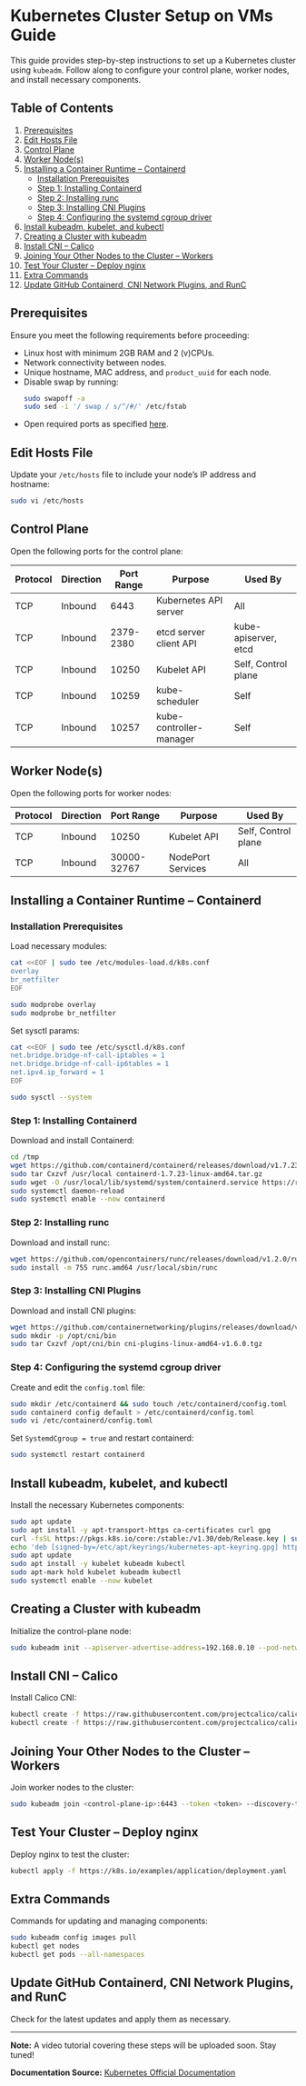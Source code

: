 # Kubernetes Cluster Setup on VMs Guide

This guide provides step-by-step instructions to set up a Kubernetes cluster using `kubeadm`. Follow along to configure your control plane, worker nodes, and install necessary components.

## Table of Contents

1. [Prerequisites](#prerequisites)
2. [Edit Hosts File](#edit-hosts-file)
3. [Control Plane](#control-plane)
4. [Worker Node(s)](#worker-nodes)
5. [Installing a Container Runtime – Containerd](#installing-a-container-runtime-–-containerd)
   - [Installation Prerequisites](#installation-prerequisites)
   - [Step 1: Installing Containerd](#step-1-installing-containerd)
   - [Step 2: Installing runc](#step-2-installing-runc)
   - [Step 3: Installing CNI Plugins](#step-3-installing-cni-plugins)
   - [Step 4: Configuring the systemd cgroup driver](#step-4-configuring-the-systemd-cgroup-driver)
6. [Install kubeadm, kubelet, and kubectl](#install-kubeadm-kubelet-and-kubectl)
7. [Creating a Cluster with kubeadm](#creating-a-cluster-with-kubeadm)
8. [Install CNI – Calico](#install-cni-–-calico)
9. [Joining Your Other Nodes to the Cluster – Workers](#joining-your-other-nodes-to-the-cluster-–-workers)
10. [Test Your Cluster – Deploy nginx](#test-your-cluster-–-deploy-nginx)
11. [Extra Commands](#extra-commands)
12. [Update GitHub Containerd, CNI Network Plugins, and RunC](#update-github-containerd-cni-network-plugins-and-runc)

## Prerequisites

Ensure you meet the following requirements before proceeding:

- Linux host with minimum 2GB RAM and 2 (v)CPUs.
- Network connectivity between nodes.
- Unique hostname, MAC address, and `product_uuid` for each node.
- Disable swap by running:
  ```bash
  sudo swapoff -a
  sudo sed -i '/ swap / s/^/#/' /etc/fstab
  ```
- Open required ports as specified [here](https://kubernetes.io/docs/reference/networking/ports-and-protocols/).

## Edit Hosts File

Update your `/etc/hosts` file to include your node’s IP address and hostname:

```bash
sudo vi /etc/hosts
```

## Control Plane

Open the following ports for the control plane:

| Protocol | Direction | Port Range | Purpose                     | Used By                |
|----------|-----------|------------|-----------------------------|------------------------|
| TCP      | Inbound   | 6443       | Kubernetes API server       | All                    |
| TCP      | Inbound   | 2379-2380  | etcd server client API      | kube-apiserver, etcd   |
| TCP      | Inbound   | 10250      | Kubelet API                 | Self, Control plane    |
| TCP      | Inbound   | 10259      | kube-scheduler              | Self                   |
| TCP      | Inbound   | 10257      | kube-controller-manager     | Self                   |

## Worker Node(s)

Open the following ports for worker nodes:

| Protocol | Direction | Port Range   | Purpose          | Used By           |
|----------|-----------|--------------|------------------|-------------------|
| TCP      | Inbound   | 10250        | Kubelet API      | Self, Control plane |
| TCP      | Inbound   | 30000-32767  | NodePort Services| All               |

## Installing a Container Runtime – Containerd

### Installation Prerequisites

Load necessary modules:

```bash
cat <<EOF | sudo tee /etc/modules-load.d/k8s.conf
overlay
br_netfilter
EOF

sudo modprobe overlay
sudo modprobe br_netfilter
```

Set sysctl params:

```bash
cat <<EOF | sudo tee /etc/sysctl.d/k8s.conf
net.bridge.bridge-nf-call-iptables = 1
net.bridge.bridge-nf-call-ip6tables = 1
net.ipv4.ip_forward = 1
EOF

sudo sysctl --system
```

### Step 1: Installing Containerd

Download and install Containerd:

```bash
cd /tmp
wget https://github.com/containerd/containerd/releases/download/v1.7.23/containerd-1.7.23-linux-amd64.tar.gz
sudo tar Cxzvf /usr/local containerd-1.7.23-linux-amd64.tar.gz
sudo wget -O /usr/local/lib/systemd/system/containerd.service https://raw.githubusercontent.com/containerd/containerd/main/containerd.service
sudo systemctl daemon-reload
sudo systemctl enable --now containerd
```

### Step 2: Installing runc

Download and install runc:

```bash
wget https://github.com/opencontainers/runc/releases/download/v1.2.0/runc.amd64
sudo install -m 755 runc.amd64 /usr/local/sbin/runc
```

### Step 3: Installing CNI Plugins

Download and install CNI plugins:

```bash
wget https://github.com/containernetworking/plugins/releases/download/v1.6.0/cni-plugins-linux-amd64-v1.6.0.tgz
sudo mkdir -p /opt/cni/bin
sudo tar Cxzvf /opt/cni/bin cni-plugins-linux-amd64-v1.6.0.tgz
```

### Step 4: Configuring the systemd cgroup driver

Create and edit the `config.toml` file:

```bash
sudo mkdir /etc/containerd && sudo touch /etc/containerd/config.toml
sudo containerd config default > /etc/containerd/config.toml
sudo vi /etc/containerd/config.toml
```

Set `SystemdCgroup = true` and restart containerd:

```bash
sudo systemctl restart containerd
```

## Install kubeadm, kubelet, and kubectl

Install the necessary Kubernetes components:

```bash
sudo apt update
sudo apt install -y apt-transport-https ca-certificates curl gpg
curl -fsSL https://pkgs.k8s.io/core:/stable:/v1.30/deb/Release.key | sudo gpg --dearmor -o /etc/apt/keyrings/kubernetes-apt-keyring.gpg
echo 'deb [signed-by=/etc/apt/keyrings/kubernetes-apt-keyring.gpg] https://pkgs.k8s.io/core:/stable:/v1.30/deb/ /' | sudo tee /etc/apt/sources.list.d/kubernetes.list
sudo apt update
sudo apt install -y kubelet kubeadm kubectl
sudo apt-mark hold kubelet kubeadm kubectl
sudo systemctl enable --now kubelet
```

## Creating a Cluster with kubeadm

Initialize the control-plane node:

```bash
sudo kubeadm init --apiserver-advertise-address=192.168.0.10 --pod-network-cidr=192.168.0.0/16
```

## Install CNI – Calico

Install Calico CNI:

```bash
kubectl create -f https://raw.githubusercontent.com/projectcalico/calico/v3.29.1/manifests/tigera-operator.yaml
kubectl create -f https://raw.githubusercontent.com/projectcalico/calico/v3.29.1/manifests/custom-resources.yaml
```

## Joining Your Other Nodes to the Cluster – Workers

Join worker nodes to the cluster:

```bash
sudo kubeadm join <control-plane-ip>:6443 --token <token> --discovery-token-ca-cert-hash <hash>
```

## Test Your Cluster – Deploy nginx

Deploy nginx to test the cluster:

```bash
kubectl apply -f https://k8s.io/examples/application/deployment.yaml
```

## Extra Commands

Commands for updating and managing components:

```bash
sudo kubeadm config images pull
kubectl get nodes
kubectl get pods --all-namespaces
```

## Update GitHub Containerd, CNI Network Plugins, and RunC

Check for the latest updates and apply them as necessary.

---

**Note:** A video tutorial covering these steps will be uploaded soon. Stay tuned!

**Documentation Source:** [Kubernetes Official Documentation](https://kubernetes.io/docs/setup/production-environment/tools/kubeadm/install-kubeadm/)

